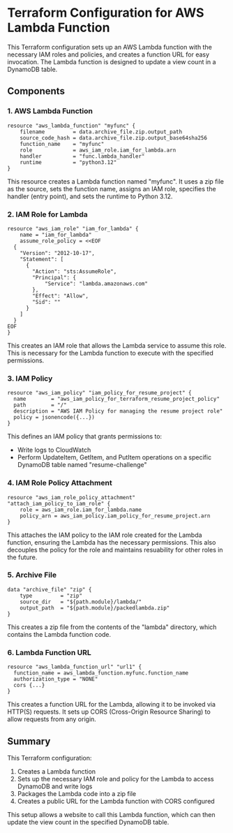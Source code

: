 # Terraform Configuration for AWS Lambda Function

This Terraform configuration sets up an AWS Lambda function with the necessary IAM roles and policies, and creates a function URL for easy invocation. The Lambda function is designed to update a view count in a DynamoDB table.

## Components

### 1. AWS Lambda Function

```hcl
resource "aws_lambda_function" "myfunc" {
    filename         = data.archive_file.zip.output_path
    source_code_hash = data.archive_file.zip.output_base64sha256
    function_name    = "myfunc"
    role             = aws_iam_role.iam_for_lambda.arn
    handler          = "func.lambda_handler"
    runtime          = "python3.12"
}
```

This resource creates a Lambda function named "myfunc". It uses a zip file as the source, sets the function name, assigns an IAM role, specifies the handler (entry point), and sets the runtime to Python 3.12.

### 2. IAM Role for Lambda

```hcl
resource "aws_iam_role" "iam_for_lambda" {
    name = "iam_for_lambda"
    assume_role_policy = <<EOF
  {
    "Version": "2012-10-17",
    "Statement": [
      {
        "Action": "sts:AssumeRole",
        "Principal": {
            "Service": "lambda.amazonaws.com"
        },
        "Effect": "Allow",
        "Sid": ""
      }
    ]
  }
EOF
}
```

This creates an IAM role that allows the Lambda service to assume this role. This is necessary for the Lambda function to execute with the specified permissions.

### 3. IAM Policy

```hcl
resource "aws_iam_policy" "iam_policy_for_resume_project" {
  name        = "aws_iam_policy_for_terraform_resume_project_policy"
  path        = "/"
  description = "AWS IAM Policy for managing the resume project role"
  policy = jsonencode({...})
}
```

This defines an IAM policy that grants permissions to:

- Write logs to CloudWatch
- Perform UpdateItem, GetItem, and PutItem operations on a specific DynamoDB table named "resume-challenge"

### 4. IAM Role Policy Attachment

```hcl
resource "aws_iam_role_policy_attachment" "attach_iam_policy_to_iam_role" {
    role = aws_iam_role.iam_for_lambda.name
    policy_arn = aws_iam_policy.iam_policy_for_resume_project.arn
}
```

This attaches the IAM policy to the IAM role created for the Lambda function, ensuring the Lambda has the necessary permissions. This also decouples the policy for the role and maintains resuability for other roles in the future.

### 5. Archive File

```hcl
data "archive_file" "zip" {
    type         = "zip"
    source_dir   = "${path.module}/lambda/"
    output_path  = "${path.module}/packedlambda.zip"
}
```

This creates a zip file from the contents of the "lambda" directory, which contains the Lambda function code.

### 6. Lambda Function URL

```hcl
resource "aws_lambda_function_url" "url1" {
  function_name = aws_lambda_function.myfunc.function_name
  authorization_type = "NONE"
  cors {...}
}
```

This creates a function URL for the Lambda, allowing it to be invoked via HTTP(S) requests. It sets up CORS (Cross-Origin Resource Sharing) to allow requests from any origin.

## Summary

This Terraform configuration:

1. Creates a Lambda function
2. Sets up the necessary IAM role and policy for the Lambda to access DynamoDB and write logs
3. Packages the Lambda code into a zip file
4. Creates a public URL for the Lambda function with CORS configured

This setup allows a website to call this Lambda function, which can then update the view count in the specified DynamoDB table.
